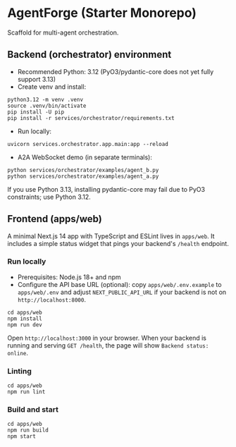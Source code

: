 # AgentForge (Starter Monorepo)

Scaffold for multi-agent orchestration.

## Backend (orchestrator) environment

- Recommended Python: 3.12 (PyO3/pydantic-core does not yet fully support 3.13)
- Create venv and install:

```
python3.12 -m venv .venv
source .venv/bin/activate
pip install -U pip
pip install -r services/orchestrator/requirements.txt
```

- Run locally:

```
uvicorn services.orchestrator.app.main:app --reload
```

- A2A WebSocket demo (in separate terminals):

```
python services/orchestrator/examples/agent_b.py
python services/orchestrator/examples/agent_a.py
```

If you use Python 3.13, installing pydantic-core may fail due to PyO3 constraints; use Python 3.12.

## Frontend (apps/web)

A minimal Next.js 14 app with TypeScript and ESLint lives in `apps/web`. It includes a simple status widget that pings your backend's `/health` endpoint.

### Run locally

- Prerequisites: Node.js 18+ and npm
- Configure the API base URL (optional): copy `apps/web/.env.example` to `apps/web/.env` and adjust `NEXT_PUBLIC_API_URL` if your backend is not on `http://localhost:8000`.

```
cd apps/web
npm install
npm run dev
```

Open `http://localhost:3000` in your browser. When your backend is running and serving `GET /health`, the page will show `Backend status: online`.

### Linting

```
cd apps/web
npm run lint
```

### Build and start

```
cd apps/web
npm run build
npm start
```

